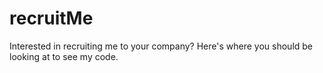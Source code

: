 # recruitMe
Interested in recruiting me to your company? Here's where you should be looking at to see my code.
